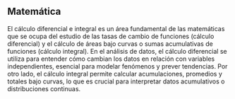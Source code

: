 ## Matemática

El cálculo diferencial e integral es un área fundamental de las matemáticas que se ocupa del estudio de las tasas de cambio de funciones (cálculo diferencial) y el cálculo de áreas bajo curvas o sumas acumulativas de funciones (cálculo integral). En el análisis de datos, el cálculo diferencial se utiliza para entender cómo cambian los datos en relación con variables independientes, esencial para modelar fenómenos y prever tendencias. Por otro lado, el cálculo integral permite calcular acumulaciones, promedios y totales bajo curvas, lo que es crucial para interpretar datos acumulativos o distribuciones continuas. 
